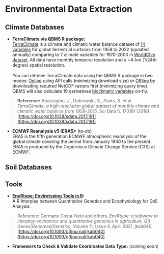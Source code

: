 # Environmental Data Extraction
## Climate Databases
* __TerraClimate via QBMS R package:__ <br/>
[TerraClimate](https://www.climatologylab.org/terraclimate.html) is a climate and climatic water balance dataset of [14 variables](https://www.climatologylab.org/terraclimate-variables.html) for global terrestrial surfaces from 1958 to 2022 (updated annually) comparing to 7 climate variables for 1970-2000 in [WorldClim dataset](https://www.worldclim.org/data/worldclim21.html). All data have monthly temporal resolution and a ~4-km (1/24th degree) spatial resolution.<br/><br/>
You can retrieve TerraClimate data using the QBMS R package in two modes: [Online](https://icarda-git.github.io/QBMS/articles/terraclimate_example.html) using API calls (minimizing download size) or [Offline]() by downloading required NetCDF rasters first (minimizing query time). QBMS will also calculate 19 derivatives [bioclimatic variables](https://www.worldclim.org/data/bioclim.html) on-fly.

>__Reference:__ Abatzoglou, J., Dobrowski, S., Parks, S. et al. _TerraClimate, a high-resolution global dataset of monthly climate and climatic water balance from 1958–2015_. Sci Data 5, 170191 (2018). [https://doi.org/10.1038/sdata.2017.191](https://doi.org/10.1038/sdata.2017.191)

* __ECMWF Reanalysis v5 (ERA5):__ (to-do)<br/>
ERA5 is the fifth generation ECMWF atmospheric reanalysis of the global climate covering the period from January 1940 to the present. ERA5 is produced by the Copernicus Climate Change Service (C3S) at ECMWF.

## Soil Databases

## Tools
* __[EnvRtype: Envirotyping Tools in R](https://github.com/allogamous/EnvRtype):__ <br/>
A R Interplay between Quantitative Genetics and Ecophysiology for GxE Analysis.

> Reference: Germano Costa-Neto and others, _EnvRtype: a software to interplay enviromics and quantitative genomics in agriculture, G3 Genes|Genomes|Genetics_, Volume 11, Issue 4, April 2021, jkab040, [https://doi.org/10.1093/g3journal/jkab040](https://doi.org/10.1093/g3journal/jkab040)

* __Framework to Check & Validate Coordinates Data Type:__ (coming soon)
